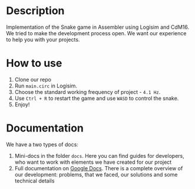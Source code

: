 # Description
Implementation of the Snake game in Assembler using Logisim and CdM16. We tried to make the development process open. We want our experience to help you with your projects. 

# How to use
1. Clone our repo
2. Run `main.circ` in Logisim. 
3. Choose the standard working frequency of project - `4.1 Hz`. 
4. Use `Ctrl + R` to restart the game and use `WASD` to control the snake.
5. Enjoy!

# Documentation
We have a two types of docs:
1. Mini-docs in the folder `docs`. Here you can find guides for developers, who want to work with elements we have created for our project
2. Full documentation on [Google Docs](https://docs.google.com/document/d/14FudMbwfUKigKhfqsUlDlqr-yCHF_Tjo3-UgUAZBBB4/edit?usp=sharing). There is a complete overview of our development: problems, that we faced, our solutions and some technical details